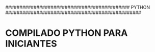 ############################################ PYTHON ################################################
# COMPILADO PYTHON PARA INICIANTES

